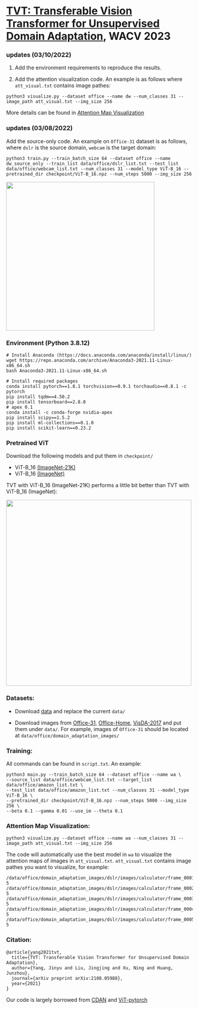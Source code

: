 # [TVT: Transferable Vision Transformer for Unsupervised Domain Adaptation](https://arxiv.org/abs/2108.05988), WACV 2023

### updates (03/10/2022)
1. Add the environment requirements to reproduce the results.

2. Add the attention visualization code. An example is as follows where `att_visual.txt` contains image pathes:
```
python3 visualize.py --dataset office --name dw --num_classes 31 --image_path att_visual.txt --img_size 256
```
More details can be found in [Attention Map Visualization](https://github.com/uta-smile/TVT/blob/main/README.md#attention-map-visualization)

### updates (03/08/2022)
Add the source-only code. An example on `Office-31` dataset is as follows, where `dslr` is the source domain, `webcam` is the target domain:
```
python3 train.py --train_batch_size 64 --dataset office --name dw_source_only --train_list data/office/dslr_list.txt --test_list data/office/webcam_list.txt --num_classes 31 --model_type ViT-B_16 --pretrained_dir checkpoint/ViT-B_16.npz --num_steps 5000 --img_size 256
```

<p align="left"> 
<img width="400" src="https://github.com/uta-smile/TVT/blob/main/image.png">
</p>

### Environment (Python 3.8.12)
```
# Install Anaconda (https://docs.anaconda.com/anaconda/install/linux/)
wget https://repo.anaconda.com/archive/Anaconda3-2021.11-Linux-x86_64.sh
bash Anaconda3-2021.11-Linux-x86_64.sh

# Install required packages
conda install pytorch==1.8.1 torchvision==0.9.1 torchaudio==0.8.1 -c pytorch
pip install tqdm==4.50.2
pip install tensorboard==2.8.0
# apex 0.1
conda install -c conda-forge nvidia-apex
pip install scipy==1.5.2
pip install ml-collections==0.1.0
pip install scikit-learn==0.23.2
```

### Pretrained ViT
Download the following models and put them in `checkpoint/`
- ViT-B_16 [(ImageNet-21K)](https://storage.cloud.google.com/vit_models/imagenet21k/ViT-B_16.npz?_ga=2.49067683.-40935391.1637977007)
- ViT-B_16 [(ImageNet)](https://console.cloud.google.com/storage/browser/_details/vit_models/sam/ViT-B_16.npz;tab=live_object)

TVT with ViT-B_16 (ImageNet-21K) performs a little bit better than TVT with ViT-B_16 (ImageNet):
<p align="left"> 
<img width="500" src="https://github.com/uta-smile/TVT/blob/main/ImageNet_vs_ImageNet21K.png">
</p>

### Datasets:

- Download [data](https://drive.google.com/file/d/1rnU49vEEdtc3EYVo7QydWzxcSuYqZbUB/view?usp=sharing) and replace the current `data/`

- Download images from [Office-31](https://drive.google.com/file/d/0B4IapRTv9pJ1WGZVd1VDMmhwdlE/view?resourcekey=0-gNMHVtZfRAyO_t2_WrOunA), [Office-Home](https://drive.google.com/file/d/0B81rNlvomiwed0V1YUxQdC1uOTg/view?resourcekey=0-2SNWq0CDAuWOBRRBL7ZZsw), [VisDA-2017](https://github.com/VisionLearningGroup/taskcv-2017-public/tree/master/classification) and put them under `data/`. For example, images of `Office-31` should be located at `data/office/domain_adaptation_images/`

### Training:

All commands can be found in `script.txt`. An example:
```
python3 main.py --train_batch_size 64 --dataset office --name wa \
--source_list data/office/webcam_list.txt --target_list data/office/amazon_list.txt \
--test_list data/office/amazon_list.txt --num_classes 31 --model_type ViT-B_16 \
--pretrained_dir checkpoint/ViT-B_16.npz --num_steps 5000 --img_size 256 \
--beta 0.1 --gamma 0.01 --use_im --theta 0.1
```

### Attention Map Visualization:
```
python3 visualize.py --dataset office --name wa --num_classes 31 --image_path att_visual.txt --img_size 256
```
The code will automatically use the best model in `wa` to visualize the attention maps of images in `att_visual.txt`. `att_visual.txt` contains image pathes you want to visualize, for example:
```
/data/office/domain_adaptation_images/dslr/images/calculator/frame_0001.jpg 5
/data/office/domain_adaptation_images/dslr/images/calculator/frame_0002.jpg 5
/data/office/domain_adaptation_images/dslr/images/calculator/frame_0003.jpg 5
/data/office/domain_adaptation_images/dslr/images/calculator/frame_0004.jpg 5
/data/office/domain_adaptation_images/dslr/images/calculator/frame_0005.jpg 5
```


### Citation:
```
@article{yang2021tvt,
  title={TVT: Transferable Vision Transformer for Unsupervised Domain Adaptation},
  author={Yang, Jinyu and Liu, Jingjing and Xu, Ning and Huang, Junzhou},
  journal={arXiv preprint arXiv:2108.05988},
  year={2021}
}
```
Our code is largely borrowed from [CDAN](https://github.com/thuml/CDAN) and [ViT-pytorch](https://github.com/jeonsworld/ViT-pytorch)
